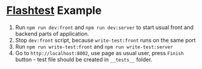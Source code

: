 # [Flashtest](https://github.com/bondom/flashtest) Example

1. Run `npm run dev:front` and `npm run dev:server` to start usual front and backend parts of application.
2. Stop `dev:front` script, because `write-test:front` runs on the same port
3. Run `npm run write-test:front` and `npm run write-test:server`
4. Go to `http://localhost:8002`, use page as usual user, press `Finish` button - test file should be created in `__tests__` folder.